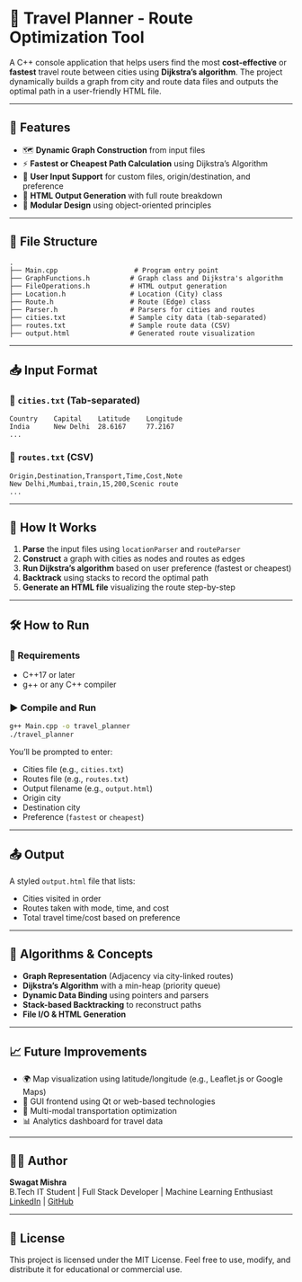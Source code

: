 
# 🧭 Travel Planner - Route Optimization Tool

A C++ console application that helps users find the most **cost-effective** or **fastest** travel route between cities using **Dijkstra’s algorithm**. The project dynamically builds a graph from city and route data files and outputs the optimal path in a user-friendly HTML file.

---

## 🚀 Features

- 🗺️ **Dynamic Graph Construction** from input files
- ⚡ **Fastest or Cheapest Path Calculation** using Dijkstra’s Algorithm
- 📂 **User Input Support** for custom files, origin/destination, and preference
- 📄 **HTML Output Generation** with full route breakdown
- 🧩 **Modular Design** using object-oriented principles

---

## 📂 File Structure

```
.
├── Main.cpp                   # Program entry point
├── GraphFunctions.h          # Graph class and Dijkstra's algorithm
├── FileOperations.h          # HTML output generation
├── Location.h                # Location (City) class
├── Route.h                   # Route (Edge) class
├── Parser.h                  # Parsers for cities and routes
├── cities.txt                # Sample city data (tab-separated)
├── routes.txt                # Sample route data (CSV)
├── output.html               # Generated route visualization
```

---

## 📥 Input Format

### 🔹 `cities.txt` (Tab-separated)
```
Country    Capital    Latitude    Longitude
India      New Delhi  28.6167     77.2167
...
```

### 🔹 `routes.txt` (CSV)
```
Origin,Destination,Transport,Time,Cost,Note
New Delhi,Mumbai,train,15,200,Scenic route
...
```

---

## 🧠 How It Works

1. **Parse** the input files using `locationParser` and `routeParser`
2. **Construct** a graph with cities as nodes and routes as edges
3. **Run Dijkstra’s algorithm** based on user preference (fastest or cheapest)
4. **Backtrack** using stacks to record the optimal path
5. **Generate an HTML file** visualizing the route step-by-step

---

## 🛠️ How to Run

### 🔧 Requirements
- C++17 or later
- g++ or any C++ compiler

### ▶️ Compile and Run

```bash
g++ Main.cpp -o travel_planner
./travel_planner
```

You’ll be prompted to enter:
- Cities file (e.g., `cities.txt`)
- Routes file (e.g., `routes.txt`)
- Output filename (e.g., `output.html`)
- Origin city
- Destination city
- Preference (`fastest` or `cheapest`)

---

## 📤 Output

A styled `output.html` file that lists:
- Cities visited in order
- Routes taken with mode, time, and cost
- Total travel time/cost based on preference

---

## 🧩 Algorithms & Concepts

- **Graph Representation** (Adjacency via city-linked routes)
- **Dijkstra’s Algorithm** with a min-heap (priority queue)
- **Dynamic Data Binding** using pointers and parsers
- **Stack-based Backtracking** to reconstruct paths
- **File I/O & HTML Generation**

---

## 📈 Future Improvements

- 🌍 Map visualization using latitude/longitude (e.g., Leaflet.js or Google Maps)
- 📱 GUI frontend using Qt or web-based technologies
- 🚌 Multi-modal transportation optimization
- 📊 Analytics dashboard for travel data

---

## 🙋‍♂️ Author

**Swagat Mishra**  
B.Tech IT Student | Full Stack Developer | Machine Learning Enthusiast  
[LinkedIn](https://www.linkedin.com/in/your-profile) | [GitHub](https://github.com/your-username)

---

## 📄 License

This project is licensed under the MIT License. Feel free to use, modify, and distribute it for educational or commercial use.
